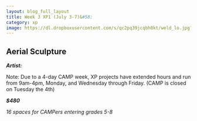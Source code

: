 ```yaml
---
layout: blog_full_layout
title: Week 3 XP1 (July 3-7)&#58; 
category: xp
image: https://dl.dropboxusercontent.com/s/qc2pq39jcqbh0kt/weld_lo.jpg?dl=0
---
```


## Aerial Sculpture




**_Artist:_** 

Note: Due to a 4-day CAMP week, XP projects have extended hours and run from 9am-4pm,  Monday, and Wednesday through Friday. (CAMP is closed on Tuesday the 4th)

**_$480_**

*16 spaces for CAMPers entering grades 5-8*
